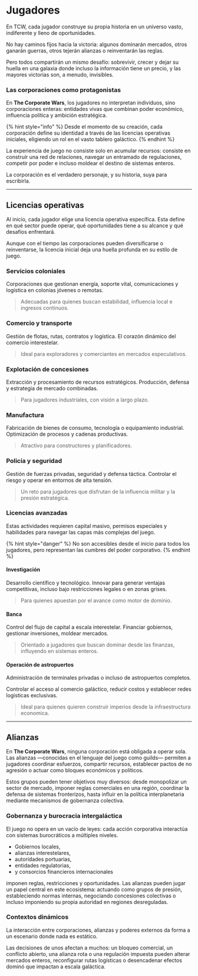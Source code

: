 # Jugadores

En TCW, cada jugador construye su propia historia en un universo vasto, indiferente y lleno de oportunidades.

No hay caminos fijos hacia la victoria: algunos dominarán mercados, otros ganarán guerras, otros tejerán alianzas o reinventarán las reglas.

Pero todos compartirán un mismo desafío: sobrevivir, crecer y dejar su huella en una galaxia donde incluso la información tiene un precio, y las mayores victorias son, a menudo, invisibles.

### Las corporaciones como protagonistas

En **The Corporate Wars**, los jugadores no interpretan individuos, sino corporaciones enteras: entidades vivas que combinan poder económico, influencia política y ambición estratégica.

{% hint style="info" %}
Desde el momento de su creación, cada corporación define su identidad a través de las licencias operativas iniciales, eligiendo un rol en el vasto tablero galáctico.
{% endhint %}

La experiencia de juego no consiste solo en acumular recursos: consiste en construir una red de relaciones, navegar un entramado de regulaciones, competir por poder e incluso moldear el destino de sistemas enteros.

La corporación es el verdadero personaje, y su historia, suya para escribirla.

***

## Licencias operativas

Al inicio, cada jugador elige una licencia operativa específica. Esta define en qué sector puede operar, qué oportunidades tiene a su alcance y qué desafíos enfrentará.

Aunque con el tiempo las corporaciones pueden diversificarse o reinventarse, la licencia inicial deja una huella profunda en su estilo de juego.

### Servicios coloniales

Corporaciones que gestionan energía, soporte vital, comunicaciones y logística en colonias jóvenes o remotas.

> Adecuadas para quienes buscan estabilidad, influencia local e ingresos continuos.

### Comercio y transporte

Gestión de flotas, rutas, contratos y logística. El corazón dinámico del comercio interestelar.

> Ideal para exploradores y comerciantes en mercados especulativos.

### Explotación de concesiones

Extracción y procesamiento de recursos estratégicos. Producción, defensa y estrategia de mercado combinadas.

> Para jugadores industriales, con visión a largo plazo.

### Manufactura

Fabricación de bienes de consumo, tecnología o equipamiento industrial. Optimización de procesos y cadenas productivas.

> Atractivo para constructores y planificadores.

### Policía y seguridad

Gestión de fuerzas privadas, seguridad y defensa táctica. Controlar el riesgo y operar en entornos de alta tensión.

> Un reto para jugadores que disfrutan de la influencia militar y la presión estratégica.

### Licencias avanzadas

Estas actividades requieren capital masivo, permisos especiales y habilidades para navegar las capas más complejas del juego.

{% hint style="danger" %}
No son accesibles desde el inicio para todos los jugadores, pero representan las cumbres del poder corporativo.
{% endhint %}

#### Investigación

Desarrollo científico y tecnológico. Innovar para generar ventajas competitivas, incluso bajo restricciones legales o en zonas grises.

> Para quienes apuestan por el avance como motor de dominio.

#### Banca

Control del flujo de capital a escala interestelar. Financiar gobiernos, gestionar inversiones, moldear mercados.

> Orientado a jugadores que buscan dominar desde las finanzas, influyendo en sistemas enteros.

#### Operación de astropuertos

Administración de terminales privadas o incluso de astropuertos completos.

Controlar el acceso al comercio galáctico, reducir costos y establecer redes logísticas exclusivas.

> Ideal para quienes quieren construir imperios desde la infraestructura economica.

***

## Alianzas

En **The Corporate Wars**, ninguna corporación está obligada a operar sola. Las alianzas —conocidas en el lenguaje del juego como guilds— permiten a jugadores coordinar esfuerzos, compartir recursos, establecer pactos de no agresión o actuar como bloques económicos y políticos.

Estos grupos pueden tener objetivos muy diversos: desde monopolizar un sector de mercado, imponer reglas comerciales en una región, coordinar la defensa de sistemas fronterizos, hasta influir en la política interplanetaria mediante mecanismos de gobernanza colectiva.

### Gobernanza y burocracia intergaláctica

El juego no opera en un vacío de leyes: cada acción corporativa interactúa con sistemas burocráticos a múltiples niveles.

* Gobiernos locales,
* alianzas interestelares,
* autoridades portuarias,
* entidades regulatorias,
* y consorcios financieros internacionales

imponen reglas, restricciones y oportunidades. Las alianzas pueden jugar un papel central en este ecosistema: actuando como grupos de presión, estableciendo normas internas, negociando concesiones colectivas o incluso imponiendo su propia autoridad en regiones desreguladas.

### Contextos dinámicos

La interacción entre corporaciones, alianzas y poderes externos da forma a un escenario donde nada es estático.

Las decisiones de unos afectan a muchos: un bloqueo comercial, un conflicto abierto, una alianza rota o una regulación impuesta pueden alterar mercados enteros, reconfigurar rutas logísticas o desencadenar efectos dominó que impactan a escala galáctica.
